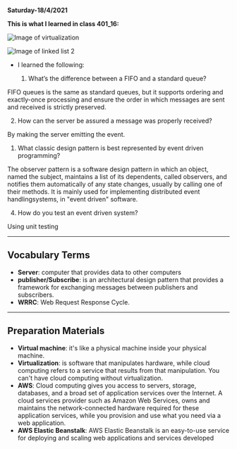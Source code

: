 **Saturday-18/4/2021**

**This is what I learned in class 401_16:**

![Image of virtualization](https://image.slidesharecdn.com/prodipcloudvsvirtualization20mins-180521072047/95/virtualization-vs-cloud-computing-whats-the-difference-23-638.jpg?cb=1526887324)

![Image of linked list 2](https://www.naukri.com/learning/articles/wp-content/uploads/sites/11/2020/07/what_is_aws.jpg)

* I learned the following:

  1. What’s the difference between a FIFO and a standard queue?

FIFO queues is the same as standard queues, but it supports ordering and exactly-once processing and ensure the order in which messages are sent and received is strictly preserved.

  2. How can the server be assured a message was properly received?
 
By making the server emitting the event.

 1. What classic design pattern is best represented by event driven programming?

The observer pattern is a software design pattern in which an object, named the subject, maintains a list of its dependents, called observers, and notifies them automatically of any state changes, usually by calling one of their methods. It is mainly used for implementing distributed event handlingsystems, in "event driven" software.

  4. How do you test an event driven system?

Using unit testing


-------------------------------------------------------
## Vocabulary Terms

- **Server**: computer that provides data to other computers
- **publisher/Subscribe**: is an architectural design pattern that provides a framework for exchanging messages between publishers and subscribers.
- **WRRC**: Web Request Response Cycle.

------------------------------------------------------
## Preparation Materials

- **Virtual machine**: it's like a physical machine inside your physical machine.
- **Virtualization**: is software that manipulates hardware, while cloud computing refers to a service that results from that manipulation. You can't have cloud computing without virtualization.
- **AWS**: Cloud computing gives you access to servers, storage, databases, and a broad set of application services over the Internet. A cloud services provider such as Amazon Web Services, owns and maintains the network-connected hardware required for these application services, while you provision and use what you need via a web application.
- **AWS Elastic Beanstalk**: AWS Elastic Beanstalk is an easy-to-use service for deploying and scaling web applications and services developed
